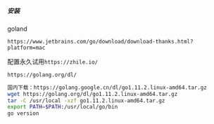 ##### 安装



goland
```
https://www.jetbrains.com/go/download/download-thanks.html?platform=mac
```
配置永久试用`https://zhile.io/`


```bash
https://golang.org/dl/

国内下载：https://golang.google.cn/dl/go1.11.2.linux-amd64.tar.gz
wget https://golang.org/dl/go1.11.2.linux-amd64.tar.gz
tar -C /usr/local -xzf go1.11.2.linux-amd64.tar.gz
export PATH=$PATH:/usr/local/go/bin
go version
```
